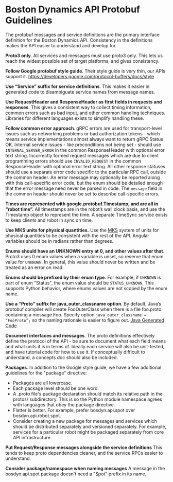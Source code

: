 <!--
Copyright (c) 2019 Boston Dynamics, Inc.  All rights reserved.

Downloading, reproducing, distributing or otherwise using the SDK Software
is subject to the terms and conditions of the Boston Dynamics Software
Development Kit License (20191101-BDSDK-SL).
-->

# Boston Dynamics API Protobuf Guidelines

The protobuf messages and service definitions are the primary interface definition for the Boston Dynamics API. Consistency in the definitions makes the API easier to understand and develop for.

**Proto3 only**. All services and messages must use proto3 only. This lets us reach the widest possible set of target platforms, and gives consistency.

**Follow Google protobuf style guide**. Their style guide is very thin, our APIs support it. https://developers.google.com/protocol-buffers/docs/style

**Use “Service” suffix for service definitions**. This makes it easier in generated code to disambiguate service names from message names.

**Use RequestHeader and ResponseHeader as first fields in requests and responses**. This gives a consistent way to collect timing information, common errors such as bad input, and other common handling techniques. Libraries for different languages exists to simplify handling these.

**Follow common error approach**. gRPC errors are used for transport-level issues such as networking problems or bad authorization tokens - which means service implementations almost always want to return gRPC Status OK. Internal service issues - like preconditions not being set - should use `INTERNAL_SERVER_ERROR` in the common ResponseHeader with optional error text string. Incorrectly formed request messages which are due to client programming errors should use `INVALID_REQUEST` in the common ResponseHeader with optional error text string. All other response statuses should use a separate error code specific to the particular RPC call, outside the common header. An error message may optionally be reported along with this call-specific error code, but the enum should be detailed enough that the error message need never be parsed in code. The `message` field in the common header should never be set to describe call-specific errors.
 
**Times are represented with google.protobuf.Timestamp, and are all in “robot time”.** All timestamps are in the robot’s wall clock basis, and use the Timestamp object to represent the time. A separate TimeSync service exists to keep clients and robot in sync on time.

**Use MKS units for physical quantities.** Use the [MKS](http://scienceworld.wolfram.com/physics/MKS.html) system of units for physical quantities to be consistent with the rest of the API. Angular variables should be in radians rather than degrees.

**Enums should have an UNKNOWN entry at 0, and other values after that**. Proto3 uses 0 enum values when a variable is unset, so reserve that enum value for `UNKNOWN`. In general, this value should never be written and be treated as an error on read.

**Enums should be prefixed by their enum type**. For example, if `UNKNOWN` is part of enum "Status", the enum value should be `STATUS_UNKNOWN`. This supports Python behavior, where enums values are not scoped by the enum name.

**Use a “Proto” suffix for java_outer_classname option**. By default, Java’s protobuf compiler will create FooOuterClass when there is a file foo.proto containing a message Foo. Specify option `java_outer_classname = “FooProto”;` so the naming rationale is easier to figure out. [Java Generated Code](https://developers.google.com/protocol-buffers/docs/reference/java-generated#invocation)

**Document interfaces and messages**. The proto definitions effectively define the protocol of the API - be sure to document what each field means and what units it is in terms of. Ideally each service will also be unit-tested, and have tutorial code for how to use it. If conceptually difficult to understand, a concepts doc should also be included.

**Packages**. In addition to the Google style guide, we have a few additional guidelines for the "package" directive:

* Packages are all lowercase.
* Each package level should be one word.
* A .proto file's package declaration should match its relative path in the protos/ subdirectory. This is so the Python module namespace agrees with languages that obey the package directive.
* Flatter is better. For example, prefer bosdyn.api.spot over bosdyn.api.robot.spot.
* Consider creating a new package for messages and services which should be distributed separately and versioned separately. For example, services for a particular robot might be packaged separately from core API infrastructure.

**Put Request/Response messages alongside the service definitions** This tends to keep proto dependencies cleaner, and the service RPCs easier to understand.

**Consider package/namespace when naming messages** A message in the bosdyn.api.spot package doesn't need a "Spot" prefix in its name.
